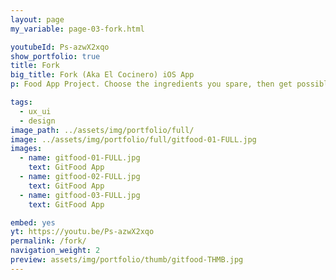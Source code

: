 ```yaml
---
layout: page
my_variable: page-03-fork.html

youtubeId: Ps-azwX2xqo
show_portfolio: true
title: Fork
big_title: Fork (Aka El Cocinero) iOS App
p: Food App Project. Choose the ingredients you spare, then get possible fantastic and tasty recipes. </br> Made with Principle App prototype video

tags:
  - ux_ui
  - design
image_path: ../assets/img/portfolio/full/
image: ../assets/img/portfolio/full/gitfood-01-FULL.jpg
images:
  - name: gitfood-01-FULL.jpg
    text: GitFood App
  - name: gitfood-02-FULL.jpg
    text: GitFood App
  - name: gitfood-03-FULL.jpg
    text: GitFood App

embed: yes
yt: https://youtu.be/Ps-azwX2xqo
permalink: /fork/
navigation_weight: 2
preview: assets/img/portfolio/thumb/gitfood-THMB.jpg
---
```

